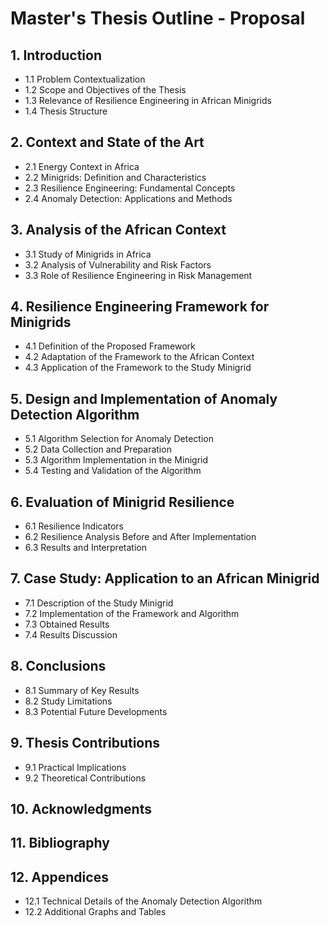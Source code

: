 # Master's Thesis Outline - Proposal


## 1. Introduction
   - 1.1 Problem Contextualization  
   - 1.2 Scope and Objectives of the Thesis  
   - 1.3 Relevance of Resilience Engineering in African Minigrids  
   - 1.4 Thesis Structure

## 2. Context and State of the Art
   - 2.1 Energy Context in Africa  
   - 2.2 Minigrids: Definition and Characteristics  
   - 2.3 Resilience Engineering: Fundamental Concepts  
   - 2.4 Anomaly Detection: Applications and Methods  

## 3. Analysis of the African Context
   - 3.1 Study of Minigrids in Africa  
   - 3.2 Analysis of Vulnerability and Risk Factors  
   - 3.3 Role of Resilience Engineering in Risk Management  

## 4. Resilience Engineering Framework for Minigrids
   - 4.1 Definition of the Proposed Framework  
   - 4.2 Adaptation of the Framework to the African Context  
   - 4.3 Application of the Framework to the Study Minigrid  

## 5. Design and Implementation of Anomaly Detection Algorithm
   - 5.1 Algorithm Selection for Anomaly Detection  
   - 5.2 Data Collection and Preparation  
   - 5.3 Algorithm Implementation in the Minigrid  
   - 5.4 Testing and Validation of the Algorithm  

## 6. Evaluation of Minigrid Resilience
   - 6.1 Resilience Indicators  
   - 6.2 Resilience Analysis Before and After Implementation  
   - 6.3 Results and Interpretation  

## 7. Case Study: Application to an African Minigrid
   - 7.1 Description of the Study Minigrid  
   - 7.2 Implementation of the Framework and Algorithm  
   - 7.3 Obtained Results  
   - 7.4 Results Discussion  

## 8. Conclusions
   - 8.1 Summary of Key Results  
   - 8.2 Study Limitations  
   - 8.3 Potential Future Developments  

## 9. Thesis Contributions
   - 9.1 Practical Implications  
   - 9.2 Theoretical Contributions  

## 10. Acknowledgments

## 11. Bibliography

## 12. Appendices
   - 12.1 Technical Details of the Anomaly Detection Algorithm  
   - 12.2 Additional Graphs and Tables  
